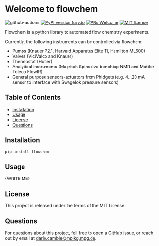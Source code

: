 Welcome to flowchem
===================

 
![github-actions](https://github.com/cambiegroup/flowchem/actions/workflows/python-app.yml/badge.svg)
[![PyPI version fury.io](https://badge.fury.io/py/flowchem.svg)](https://pypi.org/project/flowchem/)
[![PRs Welcome](https://img.shields.io/badge/PRs-welcome-brightgreen.svg?style=flat-square)](http://makeapullrequest.com)
[![MIT license](https://img.shields.io/badge/License-MIT-blue.svg)](https://lbesson.mit-license.org/)

Flowchem is a python library to automated flow chemistry experiments.

Currently, the following instruments can be controlled via flowchem:
 - Pumps (Knauer P2.1, Harvard Apparatus Elite 11, Hamilton ML600)
 - Valves (ViciValco and Knauer)
 - Thermostat (Huber)
 - Analytical instruments (Magritek Spinsolve benchtop NMR and Mattler Toledo FlowIR)
 - General purpose sensors-actuators from Phidgets (e.g. 4...20 mA sensor to interface with Swagelok pressure sensors)

## Table of Contents
* [Installation](#installation)
* [Usage](#usage)
* [License](#license)
* [Questions](#questions)

 
## Installation
```bash
pip install flowchem
```


## Usage
{WRITE ME}

## License
This project is released under the terms of the MIT License.

## Questions
For questions about this project, fell free to open a GitHub issue, or reach out by email at dario.cambie@mpikg.mpg.de.
